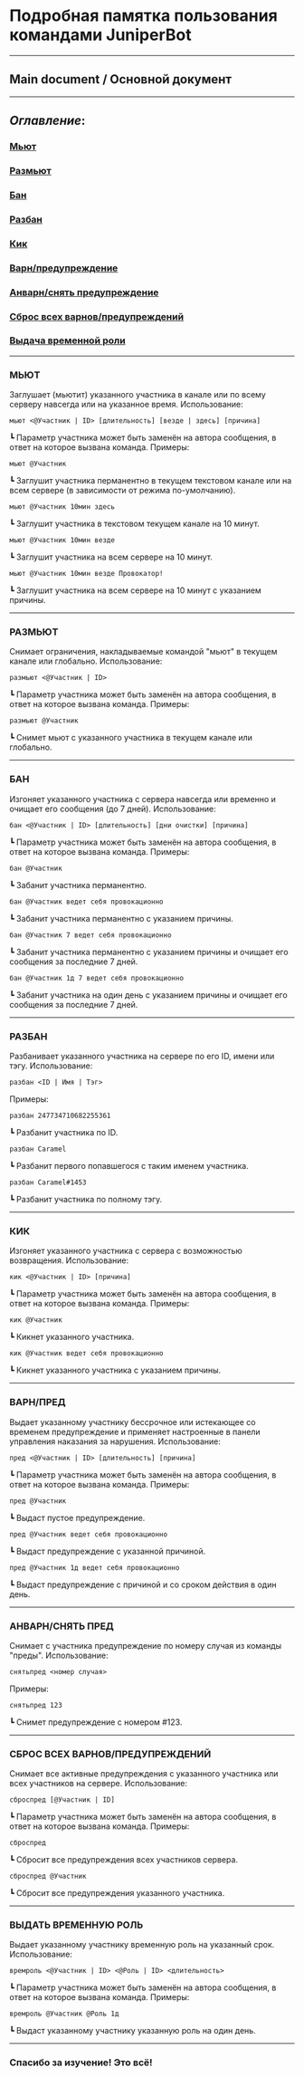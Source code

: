 # **Подробная памятка пользования командами JuniperBot**
---
## **Main document / Основной документ**
___

## ***Оглавление***:

### **[Мьют](https://github.com/pilojin/juniperbot-commands/blob/master/doc1.md#мьют)**

### **[Размьют](https://github.com/pilojin/juniperbot-commands/blob/master/doc1.md#размьют)**

### **[Бан](https://github.com/pilojin/juniperbot-commands/blob/master/doc1.md#бан)**

### **[Разбан](https://github.com/pilojin/juniperbot-commands/blob/master/doc1.md#разбан)**

### **[Кик](https://github.com/pilojin/juniperbot-commands/blob/master/doc1.md#кик)**

### **[Варн/предупреждение](https://github.com/pilojin/juniperbot-commands/blob/master/doc1.md#варнпредупреждение)**

### **[Анварн/снять предупреждение](анварнснять-предупреждение)**

### **[Сброс всех варнов/предупреждений](https://github.com/pilojin/juniperbot-commands/blob/master/doc1.md#сброс-всех-варновпредупреждений)**

### **[Выдача временной роли](https://github.com/pilojin/juniperbot-commands/blob/master/doc1.md#выдача-временной-роли)**
___

### **МЬЮТ**

Заглушает (мьютит) указанного участника в канале или по всему серверу навсегда или на указанное время.
Использование:

`мьют <@Участник | ID> [длительность] [везде | здесь] [причина]`

┗ Параметр участника может быть заменён на автора сообщения, в ответ на которое вызвана команда.
Примеры:

`мьют @Участник`

┗ Заглушит участника перманентно в текущем текстовом канале или на всем сервере (в зависимости от режима по-умолчанию).

`мьют @Участник 10мин здесь`

┗ Заглушит участника в текстовом текущем канале на 10 минут.

`мьют @Участник 10мин везде`

┗ Заглушит участника на всем сервере на 10 минут.

`мьют @Участник 10мин везде Провокатор!`

┗ Заглушит участника на всем сервере на 10 минут с указанием причины.

---

### **РАЗМЬЮТ**



Снимает ограничения, накладываемые командой "мьют" в текущем канале или глобально.
Использование:

`размьют <@Участник | ID>`

┗ Параметр участника может быть заменён на автора сообщения, в ответ на которое вызвана команда.
Примеры:

`размьют @Участник`

┗ Снимет мьют с указанного участника в текущем канале или глобально.

---

### **БАН**

Изгоняет указанного участника с сервера навсегда или временно и очищает его сообщения (до 7 дней).
Использование:

`бан <@Участник | ID> [длительность] [дни очистки] [причина]`

┗ Параметр участника может быть заменён на автора сообщения, в ответ на которое вызвана команда.
Примеры:

`бан @Участник`

┗ Забанит участника перманентно.

`бан @Участник ведет себя провокационно`

┗ Забанит участника перманентно с указанием причины.

`бан @Участник 7 ведет себя провокационно`

┗ Забанит участника перманентно с указанием причины и очищает его сообщения за последние 7 дней.

`бан @Участник 1д 7 ведет себя провокационно`

┗ Забанит участника на один день с указанием причины и очищает его сообщения за последние 7 дней.

---

### **РАЗБАН**

Разбанивает указанного участника на сервере по его ID, имени или тэгу.
Использование:

`разбан <ID | Имя | Тэг>`

Примеры:

`разбан 247734710682255361`

┗ Разбанит участника по ID.

`разбан Caramel`

┗ Разбанит первого попавшегося с таким именем участника.

`разбан Caramel#1453`

┗ Разбанит участника по полному тэгу.

---

### **КИК**

Изгоняет указанного участника с сервера с возможностью возвращения.
Использование:

`кик <@Участник | ID> [причина]`

┗ Параметр участника может быть заменён на автора сообщения, в ответ на которое вызвана команда.
Примеры:

`кик @Участник`

┗ Кикнет указанного участника.

`кик @Участник ведет себя провокационно`

┗ Кикнет указанного участника с указанием причины.

---

### **ВАРН/ПРЕД**

Выдает указанному участнику бессрочное или истекающее со временем предупреждение и применяет настроенные в панели управления наказания за нарушения.
Использование:

`пред <@Участник | ID> [длительность] [причина]`

┗ Параметр участника может быть заменён на автора сообщения, в ответ на которое вызвана команда.
Примеры:

`пред @Участник`

┗ Выдаст пустое предупреждение.

`пред @Участник ведет себя провокационно`

┗ Выдаст предупреждение с указанной причиной.

`пред @Участник 1д ведет себя провокационно`

┗ Выдаст предупреждение с причиной и со сроком действия в один день.

---

### **АНВАРН/СНЯТЬ ПРЕД**



Снимает с участника предупреждение по номеру случая из команды "преды".
Использование:

`снятьпред <номер случая>`

Примеры:

`снятьпред 123`

┗ Снимет предупреждение с номером #123.

---

### **СБРОС ВСЕХ ВАРНОВ/ПРЕДУПРЕЖДЕНИЙ**



Снимает все активные предупреждения с указанного участника или всех участников на сервере.
Использование:

`сброспред [@Участник | ID]`

┗ Параметр участника может быть заменён на автора сообщения, в ответ на которое вызвана команда.
Примеры:

`сброспред`

┗ Сбросит все предупреждения всех участников сервера.

`сброспред @Участник`

┗ Сбросит все предупреждения указанного участника.

---

### **ВЫДАТЬ ВРЕМЕННУЮ РОЛЬ**

Выдает указанному участнику временную роль на указанный срок.
Использование:

`времроль <@Участник | ID> <@Роль | ID> <длительность>`

┗ Параметр участника может быть заменён на автора сообщения, в ответ на которое вызвана команда.
Примеры:

`времроль @Участник @Роль 1д`

┗ Выдаст указанному участнику указанную роль на один день.

---

### **Спасибо за изучение! Это всё!**
